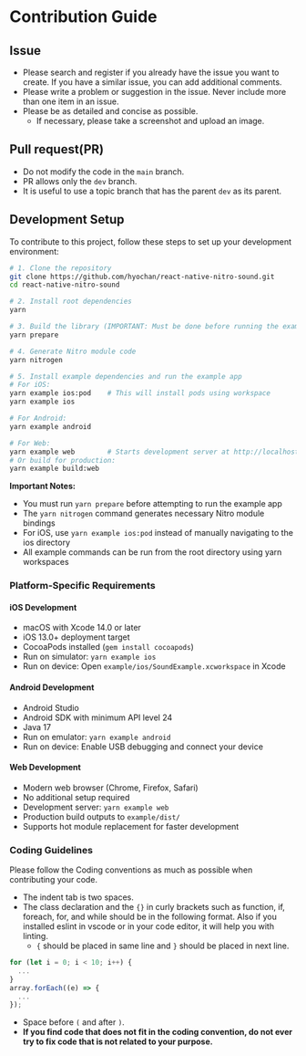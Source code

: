 # Contribution Guide

## Issue

- Please search and register if you already have the issue you want to create. If you have a similar issue, you can add additional comments.
- Please write a problem or suggestion in the issue. Never include more than one item in an issue.
- Please be as detailed and concise as possible.
  - If necessary, please take a screenshot and upload an image.

## Pull request(PR)

- Do not modify the code in the `main` branch.
- PR allows only the `dev` branch.
- It is useful to use a topic branch that has the parent `dev` as its parent.

## Development Setup

To contribute to this project, follow these steps to set up your development environment:

```bash
# 1. Clone the repository
git clone https://github.com/hyochan/react-native-nitro-sound.git
cd react-native-nitro-sound

# 2. Install root dependencies
yarn

# 3. Build the library (IMPORTANT: Must be done before running the example)
yarn prepare

# 4. Generate Nitro module code
yarn nitrogen

# 5. Install example dependencies and run the example app
# For iOS:
yarn example ios:pod    # This will install pods using workspace
yarn example ios

# For Android:
yarn example android

# For Web:
yarn example web        # Starts development server at http://localhost:8080
# Or build for production:
yarn example build:web
```

**Important Notes:**

- You must run `yarn prepare` before attempting to run the example app
- The `yarn nitrogen` command generates necessary Nitro module bindings
- For iOS, use `yarn example ios:pod` instead of manually navigating to the ios directory
- All example commands can be run from the root directory using yarn workspaces

### Platform-Specific Requirements

#### iOS Development

- macOS with Xcode 14.0 or later
- iOS 13.0+ deployment target
- CocoaPods installed (`gem install cocoapods`)
- Run on simulator: `yarn example ios`
- Run on device: Open `example/ios/SoundExample.xcworkspace` in Xcode

#### Android Development

- Android Studio
- Android SDK with minimum API level 24
- Java 17
- Run on emulator: `yarn example android`
- Run on device: Enable USB debugging and connect your device

#### Web Development

- Modern web browser (Chrome, Firefox, Safari)
- No additional setup required
- Development server: `yarn example web`
- Production build outputs to `example/dist/`
- Supports hot module replacement for faster development

### Coding Guidelines

Please follow the Coding conventions as much as possible when contributing your code.

- The indent tab is two spaces.
- The class declaration and the `{}` in curly brackets such as function, if, foreach, for, and while should be in the following format. Also if you installed eslint in vscode or in your code editor, it will help you with linting.
  - `{` should be placed in same line and `}` should be placed in next line.

```ts
for (let i = 0; i < 10; i++) {
  ...
}
array.forEach((e) => {
  ...
});
```

- Space before `(` and after `)`.
- **If you find code that does not fit in the coding convention, do not ever try to fix code that is not related to your purpose.**
